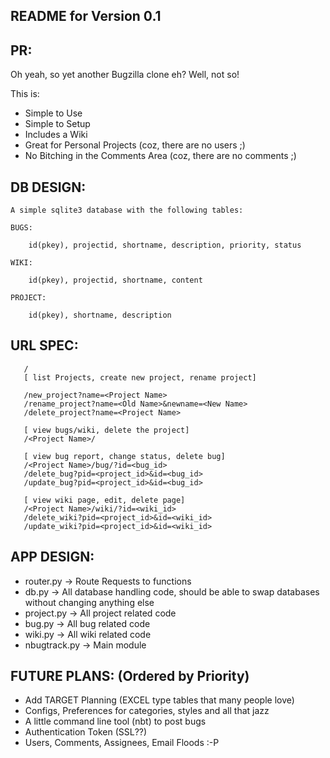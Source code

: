 
README for Version 0.1
----------------------

## PR: ##

Oh yeah, so yet another Bugzilla clone eh? Well, not so! 

This is:

* Simple to Use
* Simple to Setup
* Includes a Wiki
* Great for Personal Projects (coz, there are no users ;)
* No Bitching in the Comments Area (coz, there are no comments ;)
   

## DB DESIGN: ##

	A simple sqlite3 database with the following tables:
	  
	BUGS:

		id(pkey), projectid, shortname, description, priority, status

	WIKI:
	
		id(pkey), projectid, shortname, content 

	PROJECT:

		id(pkey), shortname, description


## URL SPEC: ##
       /
       [ list Projects, create new project, rename project]

       /new_project?name=<Project Name> 		
       /rename_project?name=<Old Name>&newname=<New Name>
       /delete_project?name=<Project Name>

       [ view bugs/wiki, delete the project] 
       /<Project Name>/				

       [ view bug report, change status, delete bug]
       /<Project Name>/bug/?id=<bug_id> 	
       /delete_bug?pid=<project_id>&id=<bug_id>	
       /update_bug?pid=<project_id>&id=<bug_id>   

       [ view wiki page, edit, delete page]
       /<Project Name>/wiki/?id=<wiki_id> 	       
       /delete_wiki?pid=<project_id>&id=<wiki_id>	
       /update_wiki?pid=<project_id>&id=<wiki_id>   


## APP DESIGN: ##

* router.py	-> Route Requests to functions
* db.py	  	-> All database handling code, should be able to
        	   swap databases without changing anything else
* project.py	-> All project related code 
* bug.py	-> All bug related code
* wiki.py	-> All wiki related code	
* nbugtrack.py	-> Main module	

## FUTURE PLANS: (Ordered by Priority) ##

* Add TARGET Planning (EXCEL type tables that many people love)
* Configs, Preferences for categories, styles and all that jazz
* A little command line tool (nbt) to post bugs
* Authentication Token (SSL??)
* Users, Comments, Assignees, Email Floods :-P
